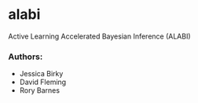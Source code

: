# alabi

Active Learning Accelerated Bayesian Inference (ALABI)

### Authors:
- Jessica Birky
- David Fleming
- Rory Barnes
